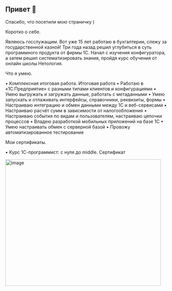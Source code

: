 ## Привет 👋

Спасибо, что посетили мою страничку )

Коротко о себе.

Являюсь госслужащим. Вот уже 15 лет работаю в бухгалтерии, слежу за государственной казной! Три года назад решил углубиться в суть программного продукта от фирмы 1С. Начал с изучения конфигуратора, а затем решил систематизировать знания, пройдя курс обучения от онлайн школы Нетология. 

Что я умею.

•	Комплексная итоговая работа. Итоговая работа
•	Работаю в «1С:Предприятие» с разными типами клиентов и конфигурациями
•	Умею выгружать и загружать данные, работать с метаданными
•	Умею запускать и отлаживать интерфейсы, справочники, реквизиты, формы
•	Настраиваю интеграцию и обмен данными между 1C и веб-сервисами
•	Настраиваю расчёт сумм в зависимости от налогообложения
•	Настраиваю события по видам и пользователям, настраиваю цепочки процессов
•	Владею разработкой мобильных приложений на базе 1С
•	Умею настраивать обмен с серверной базой
•	Провожу автоматизированное тестирование

Мои сертификаты.

•	Курс 1С-программист: с нуля до middle. Сертификат


<img width="484" height="395" alt="image" src="https://github.com/user-attachments/assets/67265664-33b3-4e0f-ab0b-10da9ee3e235" />
